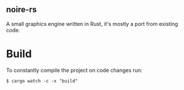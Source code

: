 noire-rs
--------

A small graphics engine written in Rust, it's mostly a port from existing code.

# Build

To constantly compile the project on code changes run:

```
$ cargo watch -c -x "build"
```
